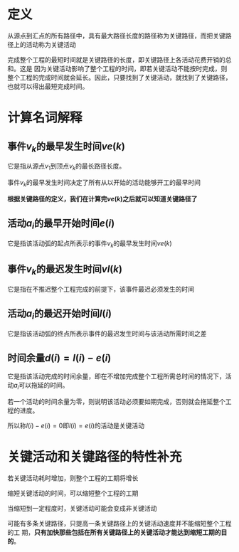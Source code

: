 <script src="https://polyfill.io/v3/polyfill.min.js?features=es6"></script>
<script>
MathJax = {
  tex: {
    inlineMath: [['$', '$'], ['\\(', '\\)']]
  },
  svg: {
    fontCache: 'global'
  }
};
</script>
<script src="https://cdn.jsdelivr.net/npm/mathjax@3/es5/tex-svg.js"></script>

# 定义
从源点到汇点的所有路径中，具有最大路径长度的路径称为关键路径，而把关键路径上的活动称为关键活动

完成整个工程的最短时间就是关键路径的长度，即关键路径上各活动花费开销的总和。这是
因为关键活动影响了整个工程的时间，即若关键活动不能按时完成，则整个工程的完成时间就会延长。因此，只要找到了关键活动，就找到了关键路径，也就可以得出最短完成时间。

# 计算名词解释
## 事件$v_k$的最早发生时间$ve(k)$

它是指从源点$v_1$到顶点$v_k$的最长路径长度。

事件$v_k$的最早发生时间决定了所有从以开始的活动能够开工的最早时间

**根据关键路径的定义，我们在计算完$ve(k)$之后就可以知道关键路径了**

## 活动$a_i$的最早开始时间$e(i)$
它是指该活动弧的起点所表示的事件$v_k$的最早发生时间$ve(k)$

## 事件$v_k$的最迟发生时间$vl(k)$
它是指在不推迟整个工程完成的前提下，该事件最迟必须发生的时间

## 活动$a_i$的最迟开始时间$l(i)$
它是指该活动弧的终点所表示事件的最迟发生时间与该活动所需时间之差

## 时间余量$d(i) = l(i)-e(i)$
它是指该活动完成的时间余量，即在不增加完成整个工程所需总时间的情况下，活动$a_i$可以拖延的时间。

若一个活动的时间余量为零，则说明该活动必须要如期完成，否则就会拖延整个工程的进度。

所以称$l(i)-e(i)=0$即$l(i) = e(i)$的活动是关键活动

# 关键活动和关键路径的特性补充
若关键活动耗时增加，则整个工程的工期将增长

缩短关键活动的时间，可以缩短整个工程的工期

当缩短到一定程度时，关键活动可能会变成非关键活动

可能有多条关键路径，只提高一条关键路径上的关键活动速度并不能缩短整个工程的工
期，**只有加快那些包括在所有关键路径上的关键活动才能达到缩短工期的目的**。
